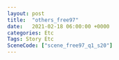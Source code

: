 ```yaml
---
layout: post
title:  "others_free97"
date:   2021-02-18 06:00:00 +0000
categories: Etc
Tags: Story Etc
SceneCode: ["scene_free97_q1_s20"]
---
```

